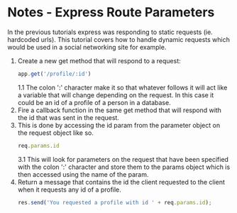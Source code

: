 # Notes - Express Route Parameters

In the previous tutorials express was responding to static requests (ie. hardcoded urls). This tutorial covers how to handle dynamic requests which would be used in a social networking site for example.

1. Create a new get method that will respond to a request:
    ```javascript
    app.get('/profile/:id')
    ```
    1.1 The colon ':' character make it so that whatever follows it will act like a variable that will change depending on the request. In this case it could be an id of a profile of a person in a database.
2. Fire a callback function in the same get method that will respond with the id that was sent in the request.
3. This is done by accessing the id param from the parameter object on the request object like so.
    ```javascript
    req.params.id
    ```
    3.1 This will look for parameters on the request that have been specified with the colon ':' character and store them to the params object which is then accessed using the name of the param.
4. Return a message that contains the id the client requested to the client when it requests any id of a profile.
    ```javascript
    res.send('You requested a profile with id ' + req.params.id);
    ```
